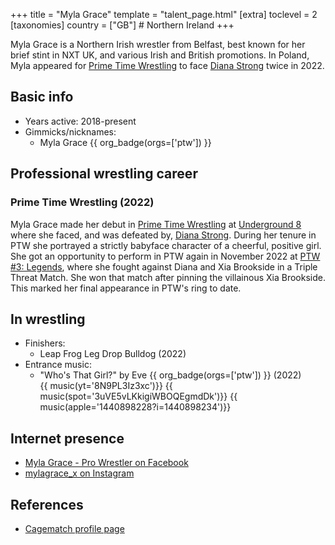 +++
title = "Myla Grace"
template = "talent_page.html"
[extra]
toclevel = 2
[taxonomies]
country = ["GB"] # Northern Ireland
+++

Myla Grace is a Northern Irish wrestler from Belfast, best known for her brief stint in NXT UK, and various Irish and British promotions. In Poland, Myla appeared for [Prime Time Wrestling](@/o/ptw.md) to face [Diana Strong](@/w/diana-strong.md) twice in 2022.

## Basic info

* Years active: 2018-present
* Gimmicks/nicknames:
  - Myla Grace {{ org_badge(orgs=['ptw']) }}
 
## Professional wrestling career

### Prime Time Wrestling (2022)

Myla Grace made her debut in [Prime Time Wrestling](@/o/ptw.md) at [Underground 8](@/e/ptw/2022-09-25-ptw-underground-8.md) where she faced, and was defeated by, [Diana Strong](@/w/diana-strong.md). During her tenure in PTW she portrayed a strictly babyface character of a cheerful, positive girl. She got an opportunity to perform in PTW again in November 2022 at [PTW #3: Legends](@/e/ptw/2022-11-26-ptw-3-legends.md), where she fought against Diana and Xia Brookside in a Triple Threat Match. She won that match after pinning the villainous Xia Brookside. This marked her final appearance in PTW's ring to date.

## In wrestling

* Finishers:
  - Leap Frog Leg Drop Bulldog (2022)
* Entrance music:
  - "Who's That Girl?" by Eve
    {{ org_badge(orgs=['ptw']) }} (2022)  <br>
    {{ music(yt='8N9PL3Iz3xc')}}
    {{ music(spot='3uVE5vLKkigiWBOQEgmdDk')}}
    {{ music(apple='1440898228?i=1440898234')}}

## Internet presence

* [Myla Grace - Pro Wrestler on Facebook](https://www.facebook.com/MylaGraceProWrestler)
* [mylagrace_x on Instagram](https://www.instagram.com/mylagrace_x)

## References

* [Cagematch profile page](https://www.cagematch.net/?id=2&nr=25051)

